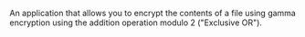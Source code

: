 An application that allows you to encrypt the contents of a file using gamma encryption using the addition operation modulo 2 ("Exclusive OR").
